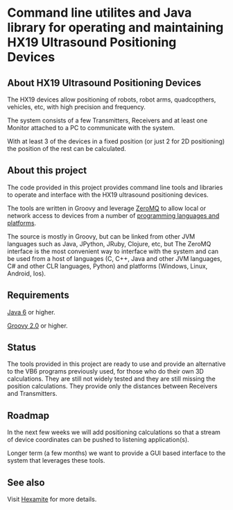 # Command line utilites and Java library for operating and maintaining HX19 Ultrasound Positioning Devices

## About HX19 Ultrasound Positioning Devices

The HX19 devices allow positioning of robots, robot arms, quadcopthers, vehicles, etc, with high precision and
frequency.

The system consists of a few Transmitters, Receivers and at least one Monitor attached to a PC to communicate with the
system.

With at least 3 of the devices in a fixed position (or just 2 for 2D positioning) the position of the rest can be
calculated.

## About this project

The code provided in this project provides command line tools and libraries to operate and interface with the HX19
ultrasound positioning devices.

The tools are written in Groovy and leverage [ZeroMQ](http://zeromq.org) to allow local or network access to devices from
a number of [programming languages and platforms](http://zeromq.org/bindings:_start).

The source is mostly in Groovy, but can be linked from other JVM languages such as Java, JPython, JRuby,
Clojure, etc, but The ZeroMQ interface is the most convenient way to interface with the system and can be used from a
host of languages (C, C++, Java and other JVM languages, C# and other CLR languages, Python) and platforms (Windows,
Linux, Android, Ios).

## Requirements

[Java 6](http://openjdk.java.net/) or higher.

[Groovy 2.0](http://groovy.codehaus.org/) or higher.

## Status

The tools provided in this project are ready to use and provide an alternative to the VB6 programs previously used, for
those who do their own 3D calculations. They are still not widely tested and they are still missing the position
calculations. They provide only the distances between Receivers and Transmitters.

## Roadmap

In the next few weeks we will add positioning calculations so that a stream of device coordinates can be pushed
to listening application(s).

Longer term (a few months) we want to provide a GUI based interface to the system that leverages these tools.

## See also

Visit [Hexamite](http://hexamite.com) for more details.